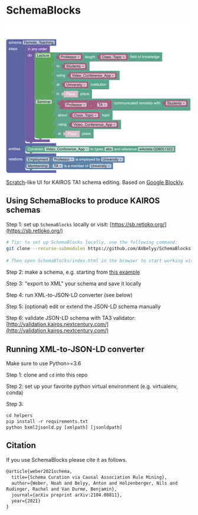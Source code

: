 # SchemaBlocks

<img src="schema-blocks.png" alt="example schema" width="500"/>

[Scratch](https://scratch.mit.edu/)-like UI for KAIROS TA1 schema editing. Based on [Google Blockly](https://github.com/google/blockly).

## Using SchemaBlocks to produce KAIROS schemas

Step 1: set up `SchemaBlocks` locally or visit:
[https://sb.retloko.org/](https://sb.retloko.org/)

```bash
# Tip: to set up SchemaBlocks locally, use the following command:
git clone --recurse-submodules https://github.com/AVBelyy/SchemaBlocks

# Then open SchemaBlocks/index.html in the browser to start working with schemas!
```

Step 2: make a schema, e.g. starting from [this example](https://drive.google.com/file/d/1FcbDBBOFBRsFtpgLmAE_PrDwrIsLK3Gs/view?usp=sharing)

Step 3: "export to XML" your schema and save it locally

Step 4: run XML-to-JSON-LD converter (see below)

Step 5: (optional) edit or extend the JSON-LD schema manually

Step 6: validate JSON-LD schema with TA3 validator: [http://validation.kairos.nextcentury.com/](http://validation.kairos.nextcentury.com/)

## Running XML-to-JSON-LD converter

Make sure to use Python>=3.6

Step 1: clone and `cd` into this repo

Step 2: set up your favorite python virtual environment (e.g. virtualenv, conda)

Step 3:
```
cd helpers
pip install -r requirements.txt
python bxml2jsonld.py [xmlpath] [jsonldpath]
```

## Citation

If you use SchemaBlocks please cite it as follows.

    @article{weber2021schema,
      title={Schema Curation via Causal Association Rule Mining},
      author={Weber, Noah and Belyy, Anton and Holzenberger, Nils and Rudinger, Rachel and Van Durme, Benjamin},
      journal={arXiv preprint arXiv:2104.08811},
      year={2021}
    }

